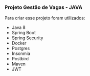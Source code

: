 ### Projeto Gestão de Vagas - JAVA

Para criar esse projeto foram utilizados:

- Java 8
- Spring Boot
- Spring Security
- Docker
- Postgres
- Insonmia
- Postbird
- Maven
- JWT
